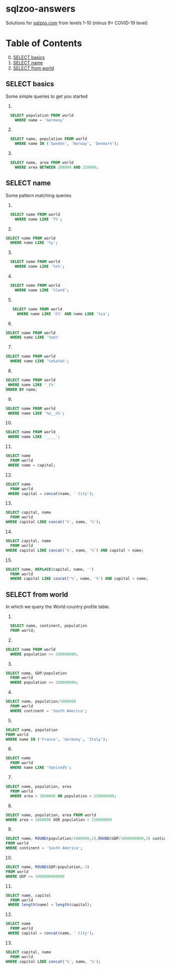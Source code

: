 # sqlzoo-answers
Solutions for [sqlzoo.com](https://sqlzoo.net/wiki/SQL_Tutorial) from levels 1-10 (minus 9+ COVID-19 level)

# Table of Contents
0. [SELECT basics](#select-basics)
1. [SELECT name](#select-name)
2. [SELECT from world](#select-from-world)

## SELECT basics
Some simple queries to get you started

1.
```sql
  SELECT population FROM world
    WHERE name = 'Germany'
```
2.
```sql
  SELECT name, population FROM world
    WHERE name IN ('Sweden', 'Norway', 'Denmark');
```
3.
```sql
  SELECT name, area FROM world
    WHERE area BETWEEN 200000 AND 250000;
```

## SELECT name
Some pattern matching queries

1.
```sql
  SELECT name FROM world
    WHERE name LIKE 'Y%';
```

2.
```sql
SELECT name FROM world
  WHERE name LIKE '%y';
```

3.
```sql
  SELECT name FROM world
    WHERE name LIKE '%x%';
```

4.
```sql
  SELECT name FROM world
    WHERE name LIKE '%land';
```

5.
```sql
   SELECT name FROM world
     WHERE name LIKE 'C%' AND name LIKE '%ia';
```

6.
```sql
SELECT name FROM world
  WHERE name LIKE '%oo%'
```

7.
```sql
SELECT name FROM world
  WHERE name LIKE '%a%a%a%';
```

8.
```sql
SELECT name FROM world
 WHERE name LIKE '_t%'
ORDER BY name;
```

9.
```sql
SELECT name FROM world
 WHERE name LIKE '%o__o%';
```

10.
```sql
SELECT name FROM world
 WHERE name LIKE '____';
```

11.
```sql
SELECT name
  FROM world
 WHERE name = capital;
```

12.
```sql
SELECT name
  FROM world
 WHERE capital = concat(name, ' City');
```

13.
```sql
SELECT capital, name
  FROM world
WHERE capital LIKE concat('%', name, '%');
```

14.
```sql
SELECT capital, name
  FROM world
WHERE capital LIKE concat('%', name, '%') AND capital > name;
```

15.
```sql
SELECT name, REPLACE(capital, name, '')
  FROM world
  WHERE capital LIKE concat('%', name, '%') AND capital > name;
```
## SELECT from world
In which we query the World country profile table.

1.
```sql
  SELECT name, continent, population 
  FROM world;
```

2.
```sql
SELECT name FROM world
  WHERE population >= 200000000;
```

3.
```sql
SELECT name, GDP/population
  FROM world
  WHERE population >= 200000000;
```

4.
```sql
SELECT name, population/1000000
  FROM world
  WHERE continent = 'South America';
```

5.
```sql
SELECT name, population
FROM world
WHERE name IN ('France', 'Germany', 'Italy');
```

6.
```sql
SELECT name
  FROM world 
  WHERE name LIKE '%United%';
```

7.
```sql
SELECT name, population, area
  FROM world
  WHERE area > 3000000 OR population > 250000000;
```

8.
```sql
SELECT name, population, area FROM world
WHERE area > 3000000 XOR population > 250000000
```

9.
```sql
SELECT name, ROUND(population/1000000,2),ROUND(GDP/1000000000,2) continent
FROM world
WHERE continent = 'South America';
```

10.
```sql
SELECT name, ROUND(GDP/population,-3)
FROM world
WHERE GDP >= 1000000000000
```

11.
```sql
SELECT name, capital
  FROM world
 WHERE length(name) = length(capital);
```

12.
```sql
SELECT name
  FROM world
 WHERE capital = concat(name, ' City');
```

13. 
```sql
SELECT capital, name
  FROM world
WHERE capital LIKE concat('%', name, '%');
```
